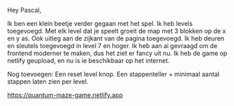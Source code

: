 Hey Pascal, 

Ik ben een klein beetje verder gegaan met het spel. Ik heb levels toegevoegd. Met elk level dat je speelt groeit de map met 3 blokken op de x en y as.
Ook uitleg aan de zijkant van de pagina toegevoegd. 
Ik heb deuren en sleutels toegevoegd in level 7 en hoger.
Ik heb aan ai gevraagd om de frontend moderner te maken, dus het ziet er fancy uit nu.
Ik heb de game op netlify geupload, en nu is ie beschikbaar op het internet.

Nog toevoegen: 
Een reset level knop.
Een stappenteller + minimaal aantal stappen laten zien per level.


https://quantum-maze-game.netlify.app